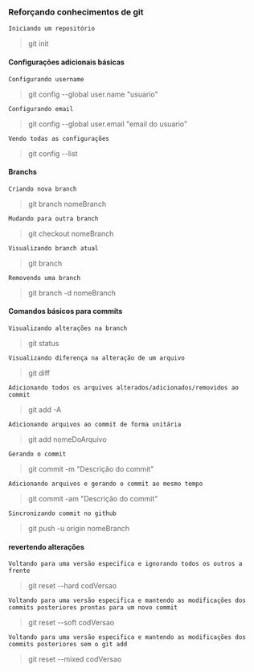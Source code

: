 ### Reforçando conhecimentos de git

`Iniciando um repositório`

> git init

#### Configurações adicionais básicas

`Configurando username`

> git config --global user.name "usuario"

`Configurando email`

> git config --global user.email "email do usuario"

`Vendo todas as configurações`

> git config --list

#### Branchs

`Criando nova branch`

> git branch nomeBranch


`Mudando para outra branch`

> git checkout nomeBranch


`Visualizando branch atual`

> git branch


`Removendo uma branch`

> git branch -d nomeBranch

#### Comandos básicos para commits
`Visualizando alterações na branch`

> git status


`Visualizando diferença na alteração de um arquivo`

> git diff


`Adicionando todos os arquivos alterados/adicionados/removidos ao commit`

> git add -A


`Adicionando arquivos ao commit de forma unitária`

> git add nomeDoArquivo


`Gerando o commit`

> git commit -m "Descrição do commit"


`Adicionando arquivos e gerando o commit ao mesmo tempo`

> git commit -am "Descrição do commit"


`Sincronizando commit no github`

> git push -u origin nomeBranch


#### revertendo alterações
`Voltando para uma versão especifica e ignorando todos os outros a frente`

> git reset --hard codVersao


`Voltando para uma versão especifica e mantendo as modificações dos commits posteriores prontas para um novo commit`
> git reset --soft codVersao


`Voltando para uma versão especifica e mantendo as modificações dos commits posteriores sem o git add`
> git reset --mixed codVersao
>
